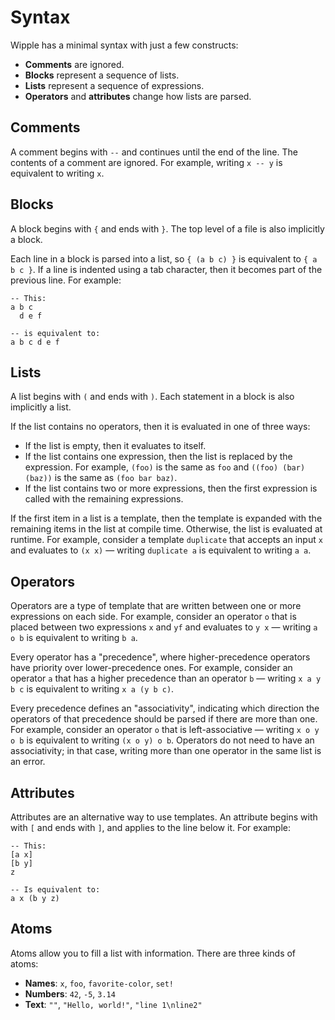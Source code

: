 # Syntax

Wipple has a minimal syntax with just a few constructs:

-   **Comments** are ignored.
-   **Blocks** represent a sequence of lists.
-   **Lists** represent a sequence of expressions.
-   **Operators** and **attributes** change how lists are parsed.

## Comments

A comment begins with `--` and continues until the end of the line. The contents of a comment are ignored. For example, writing `x -- y` is equivalent to writing `x`.

## Blocks

A block begins with `{` and ends with `}`. The top level of a file is also implicitly a block.

Each line in a block is parsed into a list, so `{ (a b c) }` is equivalent to `{ a b c }`. If a line is indented using a tab character, then it becomes part of the previous line. For example:

```wipple
-- This:
a b c
  d e f

-- is equivalent to:
a b c d e f
```

## Lists

A list begins with `(` and ends with `)`. Each statement in a block is also implicitly a list.

If the list contains no operators, then it is evaluated in one of three ways:

-   If the list is empty, then it evaluates to itself.
-   If the list contains one expression, then the list is replaced by the expression. For example, `(foo)` is the same as `foo` and `((foo) (bar) (baz))` is the same as `(foo bar baz)`.
-   If the list contains two or more expressions, then the first expression is called with the remaining expressions.

If the first item in a list is a template, then the template is expanded with the remaining items in the list at compile time. Otherwise, the list is evaluated at runtime. For example, consider a template `duplicate` that accepts an input `x` and evaluates to `(x x)` — writing `duplicate a` is equivalent to writing `a a`.

## Operators

Operators are a type of template that are written between one or more expressions on each side. For example, consider an operator `o` that is placed between two expressions `x` and `yf` and evaluates to `y x` — writing `a o b` is equivalent to writing `b a`.

Every operator has a "precedence", where higher-precedence operators have priority over lower-precedence ones. For example, consider an operator `a` that has a higher precedence than an operator `b` — writing `x a y b c` is equivalent to writing `x a (y b c)`.

Every precedence defines an "associativity", indicating which direction the operators of that precedence should be parsed if there are more than one. For example, consider an operator `o` that is left-associative — writing `x o y o b` is equivalent to writing `(x o y) o b`. Operators do not need to have an associativity; in that case, writing more than one operator in the same list is an error.

## Attributes

Attributes are an alternative way to use templates. An attribute begins with with `[` and ends with `]`, and applies to the line below it. For example:

```
-- This:
[a x]
[b y]
z

-- Is equivalent to:
a x (b y z)
```

## Atoms

Atoms allow you to fill a list with information. There are three kinds of atoms:

-   **Names**: `x`, `foo`, `favorite-color`, `set!`
-   **Numbers**: `42`, `-5`, `3.14`
-   **Text**: `""`, `"Hello, world!"`, `"line 1\nline2"`
